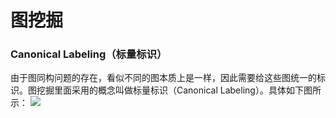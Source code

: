 # 图挖掘

### Canonical Labeling（标量标识）

由于图同构问题的存在，看似不同的图本质上是一样，因此需要给这些图统一的标识。图挖掘里面采用的概念叫做标量标识（Canonical Labeling）。具体如下图所示：
![](http://s15.sinaimg.cn/middle/6fb7db434b55108835bfe&690)
